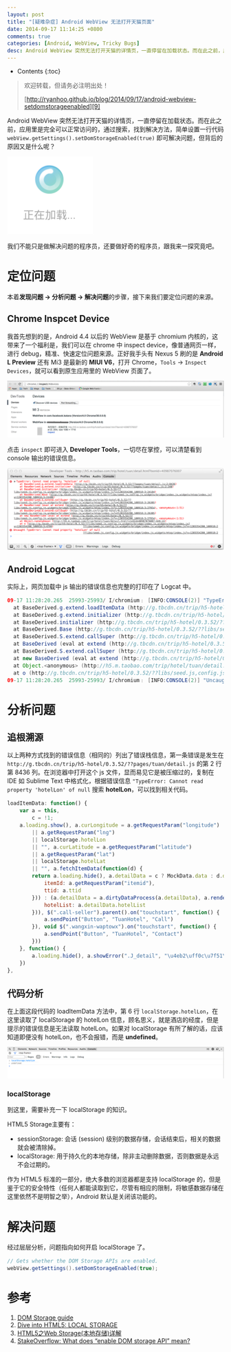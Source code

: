 ```yaml
---
layout: post
title: "[疑难杂症] Android WebView 无法打开天猫页面"
date: 2014-09-17 11:14:25 +0800
comments: true
categories: [Android, WebView, Tricky Bugs]
desc: Android WebView 突然无法打开天猫的详情页，一直停留在加载状态。而在此之前，应用里是完全可以正常访问的，简单设置一行代码 webView.getSettings().setDomStorageEnabled(true) 即可解决，但背后的原因又是什么呢？
---
```


* Contents
{:toc}

> 欢迎转载，但请务必注明出处！
>
> [http://ryanhoo.github.io/blog/2014/09/17/android-webview-setdomstorageenabled][9]

Android WebView 突然无法打开天猫的详情页，一直停留在加载状态。而在此之前，应用里是完全可以正常访问的，通过搜索，找到解决方法，简单设置一行代码 
``webView.getSettings().setDomStorageEnabled(true)`` 即可解决问题，但背后的原因又是什么呢？

![Android WebView Can't Load TMall Pages][1]

我们不能只是做解决问题的程序员，还要做好奇的程序员，跟我来一探究竟吧。

# 定位问题

本着**发现问题 -> 分析问题 -> 解决问题**的步骤，接下来我们要定位问题的来源。

## Chrome Inspcet Device

我首先想到的是，Android 4.4 以后的 WebView 是基于 chromium 内核的，这带来了一个福利是，我们可以在 chrome 中 inspect device，像普通网页一样，进行 debug，精准、快速定位问题来源。正好我手头有 Nexus 5 刷的是 **Android L Preview** 还有 Mi3 是最新的 **MIUI V6**，打开 Chrome，``Tools`` -> ``Inspect Devices``，就可以看到原生应用里的 WebView 页面了。

![Chrome Inspect Devices][2]

点击 ``inspect`` 即可进入 **Developer Tools**，一切尽在掌控，可以清楚看到 console 输出的错误信息。

![Chrome Developer Tools][3]

## Android Logcat

实际上，网页加载中 js 输出的错误信息也完整的打印在了 Logcat 中。

```java
09-17 11:28:20.265  25993-25993/ I/chromium﹕ [INFO:CONSOLE(2)] "TypeError: Cannot read property 'hotelLon' of null
  at BaseDerived.g.extend.loadItemData (http://g.tbcdn.cn/trip/h5-hotel/0.3.52/??pages/tuan/detail.js:2:8436)
  at BaseDerived.g.extend.initializer (http://g.tbcdn.cn/trip/h5-hotel/0.3.52/??pages/tuan/detail.js:2:340)
  at BaseDerived.initializer (http://g.tbcdn.cn/trip/h5-hotel/0.3.52/??libs/seed.js,config.js,widgets/bridge/index.js,widgets/mtop/index.js?v=1203354280_108918:3:24184)
  at BaseDerived.Base (http://g.tbcdn.cn/trip/h5-hotel/0.3.52/??libs/seed.js,config.js,widgets/bridge/index.js,widgets/mtop/index.js?v=1203354280_108918:3:24486)
  at BaseDerived.S.extend.callSuper (http://g.tbcdn.cn/trip/h5-hotel/0.3.52/??libs/seed.js,config.js,widgets/bridge/index.js,widgets/mtop/index.js?v=1203354280_108918:3:26305)
  at BaseDerived (eval at extend (http://g.tbcdn.cn/trip/h5-hotel/0.3.52/??libs/seed.js,config.js,widgets/bridge/index.js,widgets/mtop/index.js?v=1203354280_108918:3:27954), <anonymous>:1:51)
  at BaseDerived.S.extend.callSuper (http://g.tbcdn.cn/trip/h5-hotel/0.3.52/??libs/seed.js,config.js,widgets/bridge/index.js,widgets/mtop/index.js?v=1203354280_108918:3:26305)
  at new BaseDerived (eval at extend (http://g.tbcdn.cn/trip/h5-hotel/0.3.52/??libs/seed.js,config.js,widgets/bridge/index.js,widgets/mtop/index.js?v=1203354280_108918:3:27954), <anonymous>:1:51)
  at Object.<anonymous> (http://h5.m.taobao.com/trip/hotel/tuan/detail.html?itemId=40987076007:426:22)
  at o (http://g.tbcdn.cn/trip/h5-hotel/0.3.52/??libs/seed.js,config.js,widgets/bridge/index.js,widgets/mtop/index.js?v=1203354280_108918:3:4799)", source: http://g.tbcdn.cn/trip/h5-hotel/0.3.52/??libs/seed.js,config.js,widgets/bridge/index.js,widgets/mtop/index.js?v=1203354280_108918 (2)
09-17 11:28:20.265  25993-25993/ I/chromium﹕ [INFO:CONSOLE(2)] "Uncaught TypeError: Cannot read property 'hotelLon' of null", source: http://g.tbcdn.cn/trip/h5-hotel/0.3.52/??libs/seed.js,config.js,widgets/bridge/index.js,widgets/mtop/index.js?v=1203354280_108918 (2)
```

# 分析问题

## 追根溯源

以上两种方式找到的错误信息（相同的）列出了错误栈信息，第一条错误是发生在 ``http://g.tbcdn.cn/trip/h5-hotel/0.3.52/??pages/tuan/detail.js`` 的第 2 行第 8436 列。在浏览器中打开这个 js 文件，显而易见它是被压缩过的，复制在 IDE 如 Sublime Text 中格式化，根据错误信息 ``"TypeError: Cannot read property 'hotelLon' of null`` 搜索 **hotelLon**，可以找到相关代码。

```javascript
loadItemData: function() {
	var a = this,
		c = !1;
	a.loading.show(), a.curLongitude = a.getRequestParam("longitude") 
		|| a.getRequestParam("lng") 
		|| localStorage.hotelLon 
		|| "", a.curLatitude = a.getRequestParam("latitude") 
		|| a.getRequestParam("lat") 
		|| localStorage.hotelLat 
		|| "", a.fetchItemData(function(d) {
		return a.loading.hide(), a.detailData = c ? MockData.data : d.data, $.isEmptyObject(d.data) && !c ? d.ret && d.ret[0] ? void a.showError(".J_detail", d.ret[0].split("::")[1].split("##")[0] + o) : void a.showError(".J_detail", "\u4eb2\uff0c\u8be5\u9152\u5e97\u6682\u65e0\u56e2\u8d2d\u4fe1\u606f\u3002" + o) : "1" == a.detailData.isPreItem ? void(window.location.href = b("http://h5.m.taobao.com/awp/core/detail.htm?id=${itemId}&ttid=${ttid}", {
			itemId: a.getRequestParam("itemid"),
			ttid: a.ttid
		})) : (a.detailData = a.dirtyDataProcess(a.detailData), a.render($(".J_detail"), a.detailData), a.renderTitle(a.detailData), a.countdownInit(), a.submitButtonStatusInit(), n.init(function() {}), a.sliderInit(), a.detailData.propertiesMap && a.skuModule.init($(".J_sku"), a.detailData), a.priceModule.init($(".J_discount")), a.loadRateInfo(a.detailData.hotelList[0].hid, a.detailData.hotelList[0].shid), a.bindSliderClick(), a.bindServiceClick(), a.bindRateClick(), a.bindSubHallClick(), a.bindDescClick(), a.bindMapClick(), a.bindSkuModuleEvent(), a.bindRecommendItemClick(), a.bindFavoriteClick(), a.bindShareClick(), a.bindSubmitEvent(), a.isTripClient() && ($(".J_discount").removeClass("sticky"), $(".J_favorite").hide(), $(".fav-line").hide()), i.locStorage.set("hotel-tuan-detailHotelList", JSON.stringify({
			hotelList: a.detailData.hotelList
		})), $(".call-seller").parent().on("touchstart", function() {
			a.sendPoint("Button", "TuanHotel", "Call")
		}), void $(".wangxin-waptowx").on("touchstart", function() {
			a.sendPoint("Button", "TuanHotel", "Contact")
		}))
	}, function() {
		a.loading.hide(), a.showError(".J_detail", "\u4eb2\uff0c\u7f51\u7edc\u5f00\u5c0f\u5dee\uff0c\u8bfb\u53d6\u6570\u636e\u5931\u8d25\u3002" + o)
	})
},
```

## 代码分析

在上面这段代码的 loadItemData 方法中，第 6 行 ``localStorage.hotelLon``，在这里读取了 localStorage 的 hotelLon 信息，顾名思义，就是酒店的经度，但是提示的错误信息是无法读取 hotelLon。如果对 localStorage 有所了解的话，应该知道即便没有 hotelLon，也不会报错，而是 **undefined**。

![localStorage fetch a non-existed variable][4]

### localStorage

到这里，需要补充一下 localStorage 的知识。

HTML5 Storage主要有：

- sessionStorage: 会话 (session) 级别的数据存储，会话结束后，相关的数据就会被清除掉。
- localStorage: 用于持久化的本地存储，除非主动删除数据，否则数据是永远不会过期的。

作为 HTML5 标准的一部分，绝大多数的浏览器都是支持 localStorage 的，但是鉴于它的安全特性（任何人都能读取到它，尽管有相应的限制，将敏感数据存储在这里依然不是明智之举），Android 默认是关闭该功能的。

# 解决问题

经过层层分析，问题指向如何开启 localStorage 了。

```java
// Gets whether the DOM Storage APIs are enabled.
webView.getSettings().setDomStorageEnabled(true);
```

# 参考
1. [DOM Storage guide][5]
2. [Dive into HTML5: LOCAL STORAGE][6]
3. [HTML5之Web Storage(本地存储)详解][7]
4. [StakeOverflow: What does “enable DOM storage API” mean?][8]

[1]: /images/blog/android/34cb73b6bb0dfbac04b1f50d6a58c05a.png
[2]: /images/blog/android/d5681ec2448ebb4bfd6e22eb805d7ad6.png
[3]: /images/blog/android/45c5b879756949cb1e70523f5aad0276.png
[4]: /images/blog/android/e6ff9ad286da4dae4c75ea3613980ff5.png
[5]: https://developer.mozilla.org/en-US/docs/Web/Guide/API/DOM/Storage
[6]: http://diveintohtml5.info/detect.html
[7]: http://blog.baiwand.com/?post=184
[8]: http://stackoverflow.com/questions/5858760/what-does-enable-dom-storage-api-mean
[9]: http://ryanhoo.github.io/blog/2014/09/17/android-webview-setdomstorageenabled